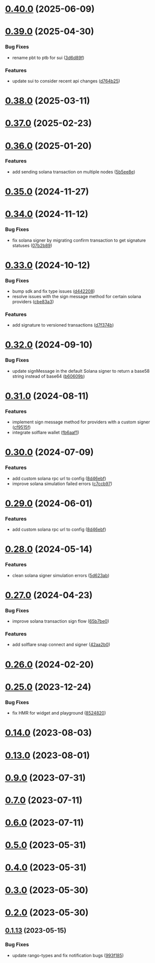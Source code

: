 # [0.40.0](https://github.com/rango-exchange/rango-client/compare/signer-solana@0.39.0...signer-solana@0.40.0) (2025-06-09)



# [0.39.0](https://github.com/rango-exchange/rango-client/compare/signer-solana@0.38.0...signer-solana@0.39.0) (2025-04-30)


### Bug Fixes

* rename pbt to ptb for sui ([3d6d89f](https://github.com/rango-exchange/rango-client/commit/3d6d89f2265766607a15d61e0df92643fb33072b))


### Features

* update sui to consider recent api changes ([d764b25](https://github.com/rango-exchange/rango-client/commit/d764b2501df9bb295f63cdbc0b05acd4a3abb4b9))



# [0.38.0](https://github.com/rango-exchange/rango-client/compare/signer-solana@0.37.0...signer-solana@0.38.0) (2025-03-11)



# [0.37.0](https://github.com/rango-exchange/rango-client/compare/signer-solana@0.36.0...signer-solana@0.37.0) (2025-02-23)



# [0.36.0](https://github.com/rango-exchange/rango-client/compare/signer-solana@0.35.0...signer-solana@0.36.0) (2025-01-20)


### Features

* add sending solana transaction on multiple nodes ([5b5ee8e](https://github.com/rango-exchange/rango-client/commit/5b5ee8e4bd8e5c732df674bc94b112b5d2b198c0))



# [0.35.0](https://github.com/rango-exchange/rango-client/compare/signer-solana@0.34.0...signer-solana@0.35.0) (2024-11-27)



# [0.34.0](https://github.com/rango-exchange/rango-client/compare/signer-solana@0.33.0...signer-solana@0.34.0) (2024-11-12)


### Bug Fixes

* fix solana signer by migrating confirm transaction to get signature statuses ([07b2b89](https://github.com/rango-exchange/rango-client/commit/07b2b89fec1d22a09ed9215691ff296a6e77a382))



# [0.33.0](https://github.com/rango-exchange/rango-client/compare/signer-solana@0.32.0...signer-solana@0.33.0) (2024-10-12)


### Bug Fixes

* bump sdk and fix type issues ([d442208](https://github.com/rango-exchange/rango-client/commit/d4422083bf5dd27d5f509ce1db7f9560d05428c8))
* resolve issues with the sign message method for certain solana providers ([cbe83a3](https://github.com/rango-exchange/rango-client/commit/cbe83a3da8b48560b206fc2a7fa7cf062cdeaa23))


### Features

* add signature to versioned transactions ([d7f374b](https://github.com/rango-exchange/rango-client/commit/d7f374b460dc6a51e761614235575eb924f8d71a))



# [0.32.0](https://github.com/rango-exchange/rango-client/compare/signer-solana@0.31.0...signer-solana@0.32.0) (2024-09-10)


### Bug Fixes

* update signMessage in the default Solana signer to return a base58 string instead of base64 ([b60609b](https://github.com/rango-exchange/rango-client/commit/b60609b71d55ff205324aee87fb440d23cba5c79))



# [0.31.0](https://github.com/rango-exchange/rango-client/compare/signer-solana@0.30.0...signer-solana@0.31.0) (2024-08-11)


### Features

* implement sign message method for providers with a custom signer ([cf9515f](https://github.com/rango-exchange/rango-client/commit/cf9515feb5d3754aac9c228fe83315daf1350c85))
* integrate solflare wallet ([fb6aaf1](https://github.com/rango-exchange/rango-client/commit/fb6aaf1c255149df18a75a7bfb16fc83c23b85a8))



# [0.30.0](https://github.com/rango-exchange/rango-client/compare/signer-solana@0.28.0...signer-solana@0.30.0) (2024-07-09)


### Features

* add custom solana rpc url to config ([8d46ebf](https://github.com/rango-exchange/rango-client/commit/8d46ebf4fcd58c7ecd180ea29c071176c0f863e9))
* improve solana simulation failed errors ([c7ccb97](https://github.com/rango-exchange/rango-client/commit/c7ccb97cbdc571b615ee3129a8fcadd52cb0bc9f))



# [0.29.0](https://github.com/rango-exchange/rango-client/compare/signer-solana@0.28.0...signer-solana@0.29.0) (2024-06-01)


### Features

* add custom solana rpc url to config ([8d46ebf](https://github.com/rango-exchange/rango-client/commit/8d46ebf4fcd58c7ecd180ea29c071176c0f863e9))



# [0.28.0](https://github.com/rango-exchange/rango-client/compare/signer-solana@0.27.0...signer-solana@0.28.0) (2024-05-14)


### Features

* clean solana signer simulation errors ([5d623ab](https://github.com/rango-exchange/rango-client/commit/5d623ab632945cb28581ea896fb95d7c84f92607))



# [0.27.0](https://github.com/rango-exchange/rango-client/compare/signer-solana@0.26.0...signer-solana@0.27.0) (2024-04-23)


### Bug Fixes

* improve solana transaction sign flow ([65b7be0](https://github.com/rango-exchange/rango-client/commit/65b7be0ce02bed88c98280999b615bc405e95cb6))


### Features

* add solflare snap connect and signer ([42aa2b0](https://github.com/rango-exchange/rango-client/commit/42aa2b039dd910e8e44db473e1acd28689a8b43b))



# [0.26.0](https://github.com/rango-exchange/rango-client/compare/signer-solana@0.25.0...signer-solana@0.26.0) (2024-02-20)



# [0.25.0](https://github.com/rango-exchange/rango-client/compare/signer-solana@0.23.0...signer-solana@0.25.0) (2023-12-24)


### Bug Fixes

* fix HMR for widget and playground ([8524820](https://github.com/rango-exchange/rango-client/commit/8524820f10cf0b8921f3db0c4f620ff98daa4103))



# [0.14.0](https://github.com/rango-exchange/rango-client/compare/signer-solana@0.13.0...signer-solana@0.14.0) (2023-08-03)



# [0.13.0](https://github.com/rango-exchange/rango-client/compare/signer-solana@0.12.0...signer-solana@0.13.0) (2023-08-01)



# [0.9.0](https://github.com/rango-exchange/rango-client/compare/signer-solana@0.8.0...signer-solana@0.9.0) (2023-07-31)



# [0.7.0](https://github.com/rango-exchange/rango-client/compare/signer-solana@0.6.0...signer-solana@0.7.0) (2023-07-11)



# [0.6.0](https://github.com/rango-exchange/rango-client/compare/signer-solana@0.5.0...signer-solana@0.6.0) (2023-07-11)



# [0.5.0](https://github.com/rango-exchange/rango-client/compare/signer-solana@0.4.0...signer-solana@0.5.0) (2023-05-31)



# [0.4.0](https://github.com/rango-exchange/rango-client/compare/signer-solana@0.3.0...signer-solana@0.4.0) (2023-05-31)



# [0.3.0](https://github.com/rango-exchange/rango-client/compare/signer-solana@0.2.0...signer-solana@0.3.0) (2023-05-30)



# [0.2.0](https://github.com/rango-exchange/rango-client/compare/signer-solana@0.1.14...signer-solana@0.2.0) (2023-05-30)



## [0.1.13](https://github.com/rango-exchange/rango-client/compare/signer-solana@0.1.12...signer-solana@0.1.13) (2023-05-15)


### Bug Fixes

* update rango-types and fix notification bugs ([993f185](https://github.com/rango-exchange/rango-client/commit/993f185e0b8c5e5e15a2c65ba2d85d1f9c8daa90))



